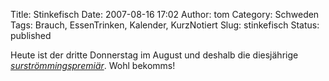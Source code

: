 Title: Stinkefisch
Date: 2007-08-16 17:02
Author: tom
Category: Schweden
Tags: Brauch, EssenTrinken, Kalender, KurzNotiert
Slug: stinkefisch
Status: published

Heute ist der dritte Donnerstag im August und deshalb die diesjährige
[*surströmmingspremiär*](http://www.fiket.de/2006/09/23/surstroemming/).
Wohl bekomms!

